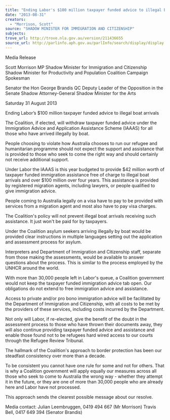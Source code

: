```yaml
---
title: "Ending Labor's $100 million taxpayer funded advice to illegal boat arrivals"
date: "2013-08-31"
creators:
  - "Morrison, Scott"
source: "SHADOW MINISTER FOR IMMIGRATION AND CITIZENSHIP"
subjects:
trove_url: http://trove.nla.gov.au/version/211436655
source_url: http://parlinfo.aph.gov.au/parlInfo/search/display/display.w3p;query=Id%3A%22media/pressrel/2703122%22
---
```


 

 

 

 Media Release    

 Scott Morrison MP  Shadow Minister for Immigration and Citizenship  Shadow Minister for Productivity and Population  Coalition Campaign Spokesman 

 

 

 Senator the Hon George Brandis QC  Deputy Leader of the Opposition in the Senate  Shadow Attorney-General  Shadow Minister for the Arts    

 

 Saturday 31 August 2013 

 

 Ending Labor’s $100 million taxpayer funded advice to  illegal boat arrivals    

 The Coalition, if elected, will withdraw taxpayer funded advice under the Immigration  Advice and Application Assistance Scheme (IAAAS) for all those who have arrived illegally  by boat.    

 People choosing to violate how Australia chooses to run our refugee and humanitarian  programme should not expect the support and assistance that is provided to those who seek to  come the right way and should certainly not receive additional support.    

 Under Labor the IAAAS is this year budgeted to provide $42 million worth of taxpayer  funded immigration assistance free of charge to illegal boat arrivals and over $100 million  over four years. This assistance is provided by registered migration agents, including lawyers,  or people qualified to give immigration advice.    

 People coming to Australia legally on a visa have to pay to be provided with services from a  migration agent and most also have to pay visa charges.    

 The Coalition's policy will not prevent illegal boat arrivals receiving such assistance. It just  won't be paid for by taxpayers. 

 

 Under the Coalition asylum seekers arriving illegally by boat would be provided clear  instructions in multiple languages setting out the application and assessment process for  asylum.    

 Interpreters and Department of Immigration and Citizenship staff, separate from those  making the assessments, would be available to answer questions about the process. This is  similar to the process employed by the UNHCR around the world.    

 With more than 30,000 people left in Labor's queue, a Coalition government would not keep  the taxpayer funded immigration advice tab open. Our obligations do not extend to free  immigration advice and assistance.    

 Access to private and/or pro bono immigration advice will be facilitated by the Department of  Immigration and Citizenship, with all costs to be met by the providers of these services,  including costs incurred by the Department.    

 Not only will Labor, if re-elected, give the benefit of the doubt in the assessment process to  those who have thrown their documents away, they will also continue providing taxpayer  funded advice and assistance and enable those found not to be refugees hard wired access to  our courts through the Refugee Review Tribunal.     

 The hallmark of the Coalition's approach to border protection has been our steadfast  consistency over more than a decade.     

 To be consistent you cannot have one rule for some and not for others. That is why a  Coalition government will apply equally our measures across all those who seek to come to  Australia the wrong way - whether they attempt it in the future, or they are one of more than  30,000 people who are already here and Labor have not processed.    

 This approach sends the clearest possible message about our resolve.    

 Media contact: Julian Leembruggen, 0419 494 667 (Mr Morrison)                              Travis Bell, 0417 649 394 (Senator Brandis) 

 

